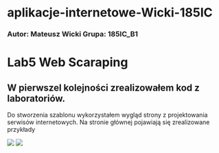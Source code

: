 # aplikacje-internetowe-Wicki-185IC

### Autor: Mateusz Wicki Grupa: 185IC_B1

# Lab5 Web Scaraping
## W pierwszel kolejności zrealizowałem kod z laboratoriów.

Do stworzenia szablonu wykorzystałem wygląd strony z projektowania serwisów internetowych.
Na stronie głównej pojawiają się zrealizowane przykłady

![](https://i.imgur.com/0z809Ha.png)
![](https://i.imgur.com/GCiDaTc.png)
